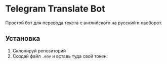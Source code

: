 # Telegram Translate Bot

Простой бот для перевода текста с английского на русский и наоборот.

## Установка

1. Склонируй репозиторий
2. Создай файл `.env` и вставь туда свой токен:
